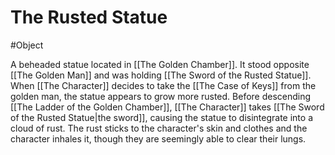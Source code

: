 # The Rusted Statue
#Object 

A beheaded statue located in [[The Golden Chamber]]. It stood opposite [[The Golden Man]] and was holding [[The Sword of the Rusted Statue]]. When [[The Character]] decides to take the [[The Case of Keys]] from the golden man, the statue appears to grow more rusted.
Before descending [[The Ladder of the Golden Chamber]], [[The Character]] takes [[The Sword of the Rusted Statue|the sword]], causing the statue to disintegrate into a cloud of rust. The rust sticks to the character's skin and clothes and the character inhales it, though they are seemingly able to clear their lungs.

